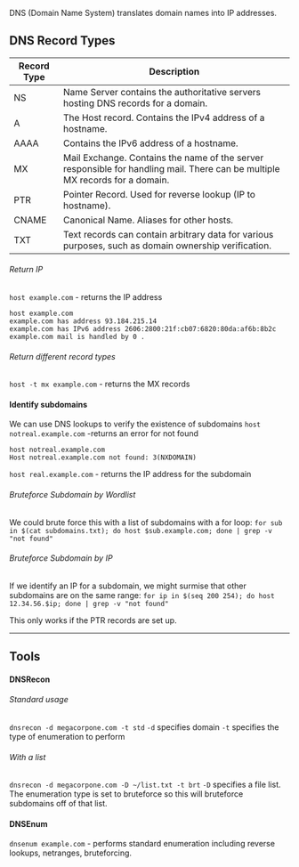 DNS (Domain Name System) translates domain names into IP addresses.
## DNS Record Types

| Record Type | Description                                                                                                                  |
| ----------- | ---------------------------------------------------------------------------------------------------------------------------- |
| NS          | Name Server contains the authoritative servers hosting DNS records for a domain.                                             |
| A           | The Host record. Contains the IPv4 address of a hostname.                                                                    |
| AAAA        | Contains the IPv6 address of a hostname.                                                                                     |
| MX          | Mail Exchange. Contains the name of the server responsible for handling mail. There can be multiple MX records for a domain. |
| PTR         | Pointer Record. Used for reverse lookup (IP to hostname).                                                                    |
| CNAME       | Canonical Name. Aliases for other hosts.                                                                                     |
| TXT         | Text records can contain arbitrary data for various purposes, such as domain ownership verification.                         |
###### Return IP
`host example.com` - returns the IP address
```
host example.com
example.com has address 93.184.215.14
example.com has IPv6 address 2606:2800:21f:cb07:6820:80da:af6b:8b2c
example.com mail is handled by 0 .
```
###### Return different record types
`host -t mx example.com` - returns the MX records
#### Identify subdomains
We can use DNS lookups to verify the existence of subdomains
`host notreal.example.com` -returns an error for not found
```
host notreal.example.com
Host notreal.example.com not found: 3(NXDOMAIN)
```
`host real.example.com` - returns the IP address for the subdomain

###### Bruteforce Subdomain by Wordlist
We could brute force this with a list of subdomains with a for loop:
`for sub in $(cat subdomains.txt); do host $sub.example.com; done | grep -v "not found"`

###### Bruteforce Subdomain by IP
If we identify an IP for a subdomain, we might surmise that other subdomains are on the same range:
`for ip in $(seq 200 254); do host 12.34.56.$ip; done | grep -v "not found"`

This only works if the PTR records are set up.

---
## Tools
#### DNSRecon
###### Standard usage
`dnsrecon -d megacorpone.com -t std`
`-d` specifies domain `-t` specifies the type of enumeration to perform
###### With a list
`dnsrecon -d megacorpone.com -D ~/list.txt -t brt`
`-D` specifies a file list.
The enumeration type is set to bruteforce so this will bruteforce subdomains off of that list.
#### DNSEnum
`dnsenum example.com` - performs standard enumeration including reverse lookups, netranges, bruteforcing.